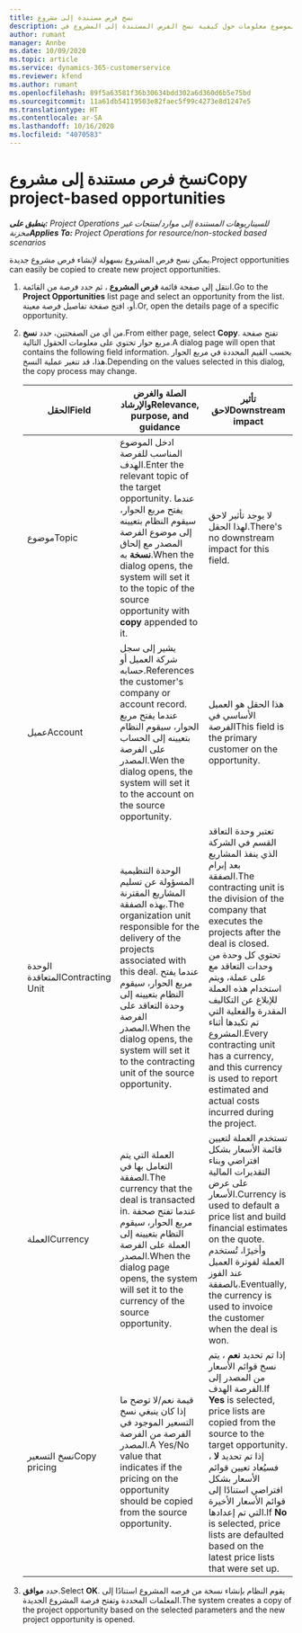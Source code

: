```yaml
---
title: نسخ فرص مستندة إلى مشروع
description: يوفر هذا الموضوع معلومات حول كيفية نسخ الفرص المستندة إلى المشروع في Project Operations.
author: rumant
manager: Annbe
ms.date: 10/09/2020
ms.topic: article
ms.service: dynamics-365-customerservice
ms.reviewer: kfend
ms.author: rumant
ms.openlocfilehash: 89f5a63581f36b30634bdd302a6d360d6b5e75bd
ms.sourcegitcommit: 11a61db54119503e82faec5f99c4273e8d1247e5
ms.translationtype: HT
ms.contentlocale: ar-SA
ms.lasthandoff: 10/16/2020
ms.locfileid: "4070583"
---
```

# <a name="copy-project-based-opportunities"></a><span data-ttu-id="4a7cd-103">نسخ فرص مستندة إلى مشروع</span><span class="sxs-lookup"><span data-stu-id="4a7cd-103">Copy project-based opportunities</span></span>

<span data-ttu-id="4a7cd-104">_**ينطبق على:** Project Operations للسيناريوهات المستندة إلى موارد/منتجات غير مخزنة‬_</span><span class="sxs-lookup"><span data-stu-id="4a7cd-104">_**Applies To:** Project Operations for resource/non-stocked based scenarios_</span></span>


<span data-ttu-id="4a7cd-105">يمكن نسخ فرص المشروع بسهولة لإنشاء فرص مشروع جديدة.</span><span class="sxs-lookup"><span data-stu-id="4a7cd-105">Project opportunities can easily be copied to create new project opportunities.</span></span> 

1. <span data-ttu-id="4a7cd-106">انتقل إلى صفحة قائمة **فرص المشروع** ، ثم حدد فرصة من القائمة.</span><span class="sxs-lookup"><span data-stu-id="4a7cd-106">Go to the **Project Opportunities** list page and select an opportunity from the list.</span></span> <span data-ttu-id="4a7cd-107">أو، افتح صفحة تفاصيل فرصة معينة.</span><span class="sxs-lookup"><span data-stu-id="4a7cd-107">Or, open the details page of a specific opportunity.</span></span> 
2. <span data-ttu-id="4a7cd-108">من أي من الصفحتين، حدد **نسخ**.</span><span class="sxs-lookup"><span data-stu-id="4a7cd-108">From either page, select **Copy**.</span></span> <span data-ttu-id="4a7cd-109">تفتح صفحة مربع حوار تحتوي على معلومات الحقول التالية.</span><span class="sxs-lookup"><span data-stu-id="4a7cd-109">A dialog page will open that contains the following field information.</span></span> <span data-ttu-id="4a7cd-110">بحسب القيم المحددة في مربع الحوار هذا، قد تتغير عملية النسخ.</span><span class="sxs-lookup"><span data-stu-id="4a7cd-110">Depending on the values selected in this dialog, the copy process may change.</span></span>

    | <span data-ttu-id="4a7cd-111">**الحقل**</span><span class="sxs-lookup"><span data-stu-id="4a7cd-111">**Field**</span></span> | <span data-ttu-id="4a7cd-112">**الصلة والغرض والإرشاد**</span><span class="sxs-lookup"><span data-stu-id="4a7cd-112">**Relevance, purpose, and guidance**</span></span> | <span data-ttu-id="4a7cd-113">**تأثير لاحق**</span><span class="sxs-lookup"><span data-stu-id="4a7cd-113">**Downstream impact**</span></span> |
    | --- | --- | --- |
    | <span data-ttu-id="4a7cd-114">موضوع</span><span class="sxs-lookup"><span data-stu-id="4a7cd-114">Topic</span></span> | <span data-ttu-id="4a7cd-115">ادخل الموضوع المناسب للفرصة الهدف.</span><span class="sxs-lookup"><span data-stu-id="4a7cd-115">Enter the relevant topic of the target opportunity.</span></span> <span data-ttu-id="4a7cd-116">عندما يفتح مربع الحوار، سيقوم النظام بتعيينه إلى موضوع الفرصة المصدر مع إلحاق **نسخة** به.</span><span class="sxs-lookup"><span data-stu-id="4a7cd-116">When the dialog opens, the system will set it to the topic of the source opportunity with **copy** appended to it.</span></span> | <span data-ttu-id="4a7cd-117">لا يوجد تأثير لاحق لهذا الحقل.</span><span class="sxs-lookup"><span data-stu-id="4a7cd-117">There's no downstream impact for this field.</span></span> |
    | <span data-ttu-id="4a7cd-118">عميل</span><span class="sxs-lookup"><span data-stu-id="4a7cd-118">Account</span></span> | <span data-ttu-id="4a7cd-119">يشير إلى سجل شركة العميل أو حسابه.</span><span class="sxs-lookup"><span data-stu-id="4a7cd-119">References the customer's company or account record.</span></span> <span data-ttu-id="4a7cd-120">عندما يفتح مربع الحوار، سيقوم النظام بتعيينه إلى الحساب على الفرصة المصدر.</span><span class="sxs-lookup"><span data-stu-id="4a7cd-120">Wen the dialog opens, the system will set it to the account on the source opportunity.</span></span> | <span data-ttu-id="4a7cd-121">هذا الحقل هو العميل الأساسي في الفرصة</span><span class="sxs-lookup"><span data-stu-id="4a7cd-121">This field is the primary customer on the opportunity.</span></span> |
    | <span data-ttu-id="4a7cd-122">الوحدة المتعاقدة</span><span class="sxs-lookup"><span data-stu-id="4a7cd-122">Contracting Unit</span></span> | <span data-ttu-id="4a7cd-123">الوحدة التنظيمية المسؤولة عن تسليم المشاريع المقترنة بهذه الصفقة.</span><span class="sxs-lookup"><span data-stu-id="4a7cd-123">The organization unit responsible for the delivery of the projects associated with this deal.</span></span> <span data-ttu-id="4a7cd-124">عندما يفتح مربع الحوار، سيقوم النظام بتعيينه إلى وحدة التعاقد على الفرصة المصدر.</span><span class="sxs-lookup"><span data-stu-id="4a7cd-124">When the dialog opens, the system will set it to the contracting unit of the source opportunity.</span></span> | <span data-ttu-id="4a7cd-125">تعتبر وحدة التعاقد القسم في الشركة الذي ينفذ المشاريع بعد إبرام الصفقة.</span><span class="sxs-lookup"><span data-stu-id="4a7cd-125">The contracting unit is the division of the company that executes the projects after the deal is closed.</span></span> <span data-ttu-id="4a7cd-126">تحتوي كل وحدة من وحدات التعاقد مع على عملة، ويتم استخدام هذه العملة للإبلاغ عن التكاليف المقدرة والفعلية التي تم تكبدها أثناء المشروع.</span><span class="sxs-lookup"><span data-stu-id="4a7cd-126">Every contracting unit has a currency, and this currency is used to report estimated and actual costs incurred during the project.</span></span> |
    | <span data-ttu-id="4a7cd-127">‏‏العملة</span><span class="sxs-lookup"><span data-stu-id="4a7cd-127">Currency</span></span> | <span data-ttu-id="4a7cd-128">العملة التي يتم التعامل بها في الصفقة.</span><span class="sxs-lookup"><span data-stu-id="4a7cd-128">The currency that the deal is transacted in.</span></span> <span data-ttu-id="4a7cd-129">عندما تفتح صحفة مربع الحوار، سيقوم النظام بتعيينه إلى العملة على الفرصة المصدر.</span><span class="sxs-lookup"><span data-stu-id="4a7cd-129">When the dialog page opens, the system will set it to the currency of the source opportunity.</span></span> | <span data-ttu-id="4a7cd-130">تستخدم العملة لتعيين قائمة الأسعار بشكل افتراضي وبناء التقديرات المالية على عرض الأسعار.</span><span class="sxs-lookup"><span data-stu-id="4a7cd-130">Currency is used to default a price list and build financial estimates on the quote.</span></span> <span data-ttu-id="4a7cd-131">وأخيرًا، تُستخدم العملة لفوترة العميل عند الفوز بالصفقة.</span><span class="sxs-lookup"><span data-stu-id="4a7cd-131">Eventually, the currency is used to invoice the customer when the deal is won.</span></span> |
    | <span data-ttu-id="4a7cd-132">نسخ التسعير</span><span class="sxs-lookup"><span data-stu-id="4a7cd-132">Copy pricing</span></span> | <span data-ttu-id="4a7cd-133">قيمة نعم/لا توضح ما إذا كان ينبغي نسخ التسعير الموجود في الفرصة من الفرصة المصدر.</span><span class="sxs-lookup"><span data-stu-id="4a7cd-133">A Yes/No value that indicates if the pricing on the opportunity should be copied from the source opportunity.</span></span> | <span data-ttu-id="4a7cd-134">إذا تم تحديد **نعم** ، يتم نسخ قوائم الأسعار من المصدر إلى الفرصة الهدف.</span><span class="sxs-lookup"><span data-stu-id="4a7cd-134">If **Yes** is selected, price lists are copied from the source to the target opportunity.</span></span> <span data-ttu-id="4a7cd-135">إذا تم تحديد **لا** ، فسيُعاد تعيين قوائم الأسعار بشكل افتراضي استنادًا إلى قوائم الأسعار الأخيرة التي تم إعدادها.</span><span class="sxs-lookup"><span data-stu-id="4a7cd-135">If **No** is selected, price lists are defaulted based on the latest price lists that were set up.</span></span> |

3. <span data-ttu-id="4a7cd-136">حدد **موافق**.</span><span class="sxs-lookup"><span data-stu-id="4a7cd-136">Select **OK**.</span></span> <span data-ttu-id="4a7cd-137">يقوم النظام بإنشاء نسخة من فرصه المشروع استنادًا إلى المعلمات المحددة وتفتح فرصة المشروع الجديدة.</span><span class="sxs-lookup"><span data-stu-id="4a7cd-137">The system creates a copy of the project opportunity based on the selected parameters and the new project opportunity is opened.</span></span>
